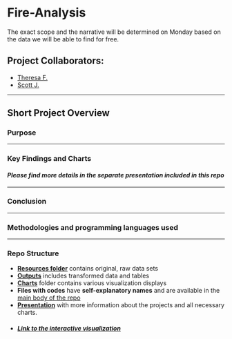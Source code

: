 # Fire-Analysis

The exact scope and the narrative will be determined on Monday based on the data we will be able to find for free.

## Project Collaborators:

* [Theresa F.](https://github.com/TheresaFregoso)
* [Scott J.](https://github.com/UtahPando)
___

## Short Project Overview 

### Purpose

___

### Key Findings and Charts

#### *Please find more details in the separate presentation included in this repo*

___

### Conclusion

___

### Methodologies and programming languages used


___

### Repo Structure
* **[Resources folder](https://github.com/LegallyNotBlonde/Fire-Analysis/tree/main/Resources)** contains original, raw data sets
* **[Outputs](https://github.com/LegallyNotBlonde/Fire-Analysis/tree/main/Outputs)** includes transformed data and tables
* **[Charts]()** folder contains various visualization displays
* **Files with codes** have **self-explanatory names** and are available in the [main body of the repo]()
* **[Presentation]()** with more information about the projects and all necessary charts.
* #### *[Link to the interactive visualization]()*

